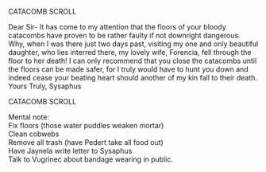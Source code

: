 CATACOMB SCROLL  
  
Dear Sir- It has come to my attention that the floors of your bloody catacombs have proven to be rather faulty if not downright dangerous. Why, when I was there just two days past, visiting my one and only beautiful daughter, who lies interred there, my lovely wife, Forencia, fell through the floor to her death! I can only recommend that you close the catacombs until the floors can be made safer, for I truly would have to hunt you down and indeed cease your beating heart should another of my kin fall to their death. Yours Truly, Sysaphus

CATACOMB SCROLL  
  
Mental note:  
Fix floors (those water puddles weaken mortar)  
Clean cobwebs  
Remove all trash (have Pedert take all food out)  
Have Jaynela write letter to Sysaphus  
Talk to Vugrinec about bandage wearing in public.  